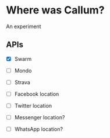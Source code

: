 # Where was Callum?

An experiment

## APIs

- [x] Swarm
- [ ] Mondo
- [ ] Strava

- [ ] Facebook location
- [ ] Twitter location
- [ ] Messenger location?
- [ ] WhatsApp location?
